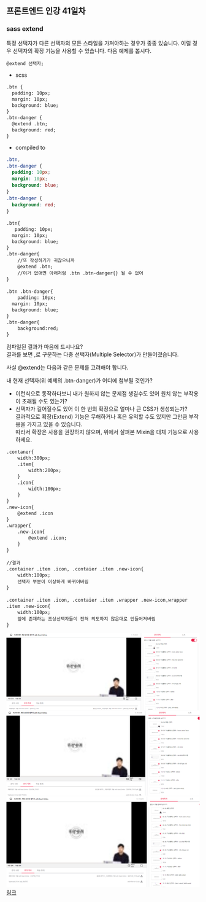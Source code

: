 ## 프론트엔드 인강 41일차

### sass extend

특정 선택자가 다른 선택자의 모든 스타일을 가져야하는 경우가 종종 있습니다.
이럴 경우 선택자의 확장 기능을 사용할 수 있습니다.
다음 예제를 봅시다.

```
@extend 선택자;

```

- scss

```
.btn {
  padding: 10px;
  margin: 10px;
  background: blue;
}
.btn-danger {
  @extend .btn;
  background: red;
}
```

- compiled to

```css
.btn,
.btn-danger {
  padding: 10px;
  margin: 10px;
  background: blue;
}
.btn-danger {
  background: red;
}
```

```
.btn{
   padding: 10px;
  margin: 10px;
  background: blue;
}
.btn-danger{
    //또 작성하기가 귀찮으니까
    @extend .btn;
    //이거 없애면 아래처럼 .btn .btn-danger{} 될 수 없어
}

.btn .btn-danger{
    padding: 10px;
  margin: 10px;
  background: blue;
}
.btn-danger{
    background:red;
}
```

컴파일된 결과가 마음에 드시나요?  
결과를 보면 ,로 구분하는 다중 선택자(Multiple Selector)가 만들어졌습니다.

사실 @extend는 다음과 같은 문제를 고려해야 합니다.

내 현재 선택자(위 예제의 .btn-danger)가 어디에 첨부될 것인가?

- 이런식으로 동작하다보니 내가 원하지 않는 문제점 생길수도 있어
  원치 않는 부작용이 초래될 수도 있는가?
- 선택자가 길어질수도 있어
  이 한 번의 확장으로 얼마나 큰 CSS가 생성되는가?  
  결과적으로 확장(Extend) 기능은 무해하거나 혹은 유익할 수도 있지만 그만큼 부작용을 가지고 있을 수 있습니다.  
  따라서 확장은 사용을 권장하지 않으며, 위에서 살펴본 Mixin을 대체 기능으로 사용하세요.

```
.contaner{
    width:300px;
    .item{
        width:200px;
    }
    .icon{
        width:100px;
    }
}
.new-icon{
    @extend .icon
}
.wrapper{
    .new-icon{
        @extend .icon;
    }
}

//결과
.container .item .icon, .contaier .item .new-icon{
    width:100px;
    선택자 부분이 이상하게 바뀌어버림
}

.container .item .icon, .contaier .item .wrapper .new-icon,wrapper .item .new-icon{
    width:100px;
    앞에 존재하는 조상선택자들이 전혀 의도하지 않은대로 만들어져버림
}
```

![screenshot](./img/1027_1.PNG)
![screenshot](./img/1027_2.PNG)
![screenshot](./img/1027_3.PNG)
[링크](https://bit.ly/3m0t8GM)
